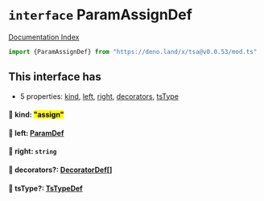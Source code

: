 # `interface` ParamAssignDef

[Documentation Index](../README.md)

```ts
import {ParamAssignDef} from "https://deno.land/x/tsa@v0.0.53/mod.ts"
```

## This interface has

- 5 properties:
[kind](#-kind-assign),
[left](#-left-paramdef),
[right](#-right-string),
[decorators](#-decorators-decoratordef),
[tsType](#-tstype-tstypedef)


#### 📄 kind: <mark>"assign"</mark>



#### 📄 left: [ParamDef](../type.ParamDef/README.md)



#### 📄 right: `string`



#### 📄 decorators?: [DecoratorDef](../interface.DecoratorDef/README.md)\[]



#### 📄 tsType?: [TsTypeDef](../type.TsTypeDef/README.md)



